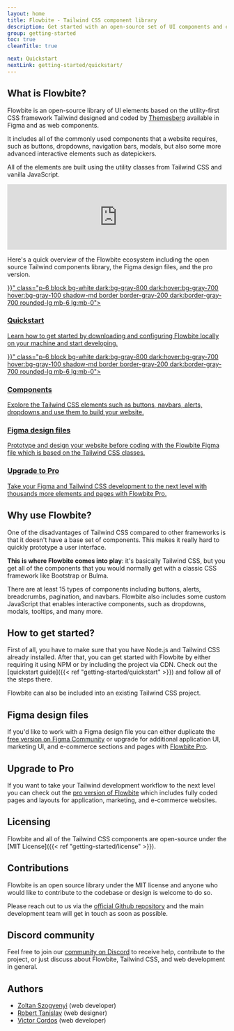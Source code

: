 ```yaml
---
layout: home
title: Flowbite - Tailwind CSS component library
description: Get started with an open-source set of UI components and elements built with the utility-classes from Tailwind CSS
group: getting-started
toc: true
cleanTitle: true

next: Quickstart
nextLink: getting-started/quickstart/
---
```


## What is Flowbite?

Flowbite is an open-source library of UI elements based on the utility-first CSS framework Tailwind designed and coded by [Themesberg](https://themesberg.com) available in Figma and as web components.

It includes all of the commonly used components that a website requires, such as buttons, dropdowns, navigation bars, modals, but also some more advanced interactive elements such as datepickers. 

All of the elements are built using the utility classes from Tailwind CSS and vanilla JavaScript.

<iframe width="100%" class="my-8 rounded-lg shadow-lg yt-video" src="https://www.youtube.com/embed/4bnJG2UDr9A" title="YouTube video player" frameborder="0" allow="accelerometer; autoplay; clipboard-write; encrypted-media; gyroscope; picture-in-picture" allowfullscreen></iframe>

Here's a quick overview of the Flowbite ecosystem including the open source Tailwind components library, the Figma design files, and the pro version.

<div class="lg:grid lg:grid-cols-2 lg:gap-8 mt-10">
    <a href="{{< ref "getting-started/quickstart" >}}" class="p-6 block bg-white dark:bg-gray-800 dark:hover:bg-gray-700 hover:bg-gray-100 shadow-md border border-gray-200 dark:border-gray-700 rounded-lg mb-6 lg:mb-0">
        <h3 class="text-gray-900 dark:text-white font-bold text-2xl tracking-tight mb-2">Quickstart</h3>
        <p class="font-normal text-gray-700 dark:text-gray-400">Learn how to get started by downloading and configuring Flowbite locally on your machine and start developing.</p>
    </a>
    <a href="{{< ref "components/alerts" >}}" class="p-6 block bg-white dark:bg-gray-800 dark:hover:bg-gray-700 hover:bg-gray-100 shadow-md border border-gray-200 dark:border-gray-700 rounded-lg mb-6 lg:mb-0">
        <h3 class="text-gray-900 dark:text-white font-bold text-2xl tracking-tight mb-2">Components</h3>
        <p class="font-normal text-gray-700 dark:text-gray-400">Explore the Tailwind CSS elements such as buttons, navbars, alerts, dropdowns and use them to build your website.</p>
    </a>
    <a href="https://flowbite.com/figma/" class="p-6 block bg-white dark:bg-gray-800 dark:hover:bg-gray-700 hover:bg-gray-100 shadow-md border border-gray-200 dark:border-gray-700 rounded-lg mb-6 lg:mb-0">
        <h3 class="text-gray-900 dark:text-white font-bold text-2xl tracking-tight mb-2">Figma design files</h3>
        <p class="font-normal text-gray-700 dark:text-gray-400">Prototype and design your website before coding with the Flowbite Figma file which is based on the Tailwind CSS classes.</p>
    </a>
    <a href="https://flowbite.com/pro/" class="p-6 block bg-white dark:bg-gray-800 dark:hover:bg-gray-700 hover:bg-gray-100 shadow-md border border-gray-200 dark:border-gray-700 rounded-lg mb-6 lg:mb-0">
        <h3 class="text-gray-900 dark:text-white font-bold text-2xl tracking-tight mb-2">Upgrade to Pro</h3>
        <p class="font-normal text-gray-700 dark:text-gray-400">Take your Figma and Tailwind CSS development to the next level with thousands more elements and pages with Flowbite Pro.</p>
    </a>
</div>

## Why use Flowbite?

One of the disadvantages of Tailwind CSS compared to other frameworks is that it doesn't have a base set of components. This makes it really hard to quickly prototype a user interface. 

**This is where Flowbite comes into play**: it's basically Tailwind CSS, but you get all of the components that you would normally get with a classic CSS framework like Bootstrap or Bulma.

There are at least 15 types of components including buttons, alerts, breadcrumbs, pagination, and navbars. Flowbite also includes some custom JavaScript that enables interactive components, such as dropdowns, modals, tooltips, and many more.

## How to get started?

First of all, you have to make sure that you have Node.js and Tailwind CSS already installed. After that, you can get started with Flowbite by either requiring it using NPM or by including the project via CDN. Check out the [quickstart guide]({{< ref "getting-started/quickstart" >}}) and follow all of the steps there.

Flowbite can also be included into an existing Tailwind CSS project.


## Figma design files

If you'd like to work with a Figma design file you can either duplicate the <a href="https://www.figma.com/community/file/973638860086718856" target="_blank">free version on Figma Community</a> or upgrade for additional application UI, marketing UI, and e-commerce sections and pages with [Flowbite Pro](https://flowbite.com/pro/).

## Upgrade to Pro

If you want to take your Tailwind development workflow to the next level you can check out the [pro version of Flowbite](https://flowbite.com/pro/) which includes fully coded pages and layouts for application, marketing, and e-commerce websites.

## Licensing

Flowbite and all of the Tailwind CSS components are open-source under the [MIT License]({{< ref "getting-started/license" >}}). 

## Contributions

Flowbite is an open source library under the MIT license and anyone who would like to contribute to the codebase or design is welcome to do so. 

Please reach out to us via the [official Github repository](https://github.com/themesberg/flowbite) and the main development team will get in touch as soon as possible.

## Discord community

Feel free to join our <a href="https://discord.gg/qAbMDYbE" target="_blank" rel="nofollow">community on Discord</a> to receive help, contribute to the project, or just discuss about Flowbite, Tailwind CSS, and web development in general.

## Authors

- [Zoltan Szogyenyi](https://twitter.com/zoltanszogyenyi) (web developer)
- [Robert Tanislav](https://twitter.com/RobertTanislav) (web designer)
- [Victor Cordos](https://twitter.com/victorcordos) (web developer)